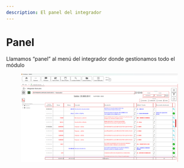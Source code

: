 ```yaml
---
description: El panel del integrador
---
```


# Panel

Llamamos “panel” al menú del integrador donde gestionamos todo el módulo

<figure><img src="../../../../../.gitbook/assets/imagen (251).png" alt=""><figcaption></figcaption></figure>
